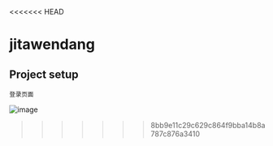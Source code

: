 <<<<<<< HEAD
# jitawendang

## Project setup
```
登录页面
```
![image](https://github.com/3812651/jitawendang/tree/master/src/assets/login.png)
>>>>>>> 8bb9e11c29c629c864f9bba14b8a787c876a3410
